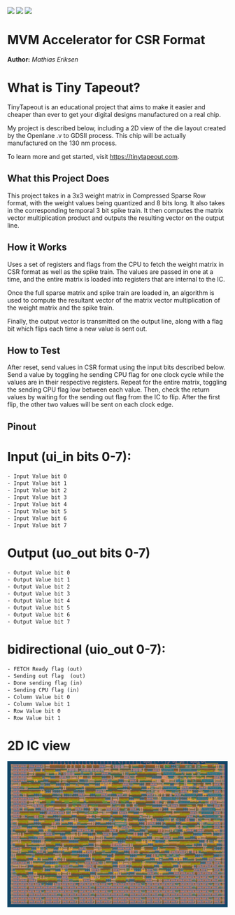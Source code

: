 ![](../../workflows/gds/badge.svg) ![](../../workflows/docs/badge.svg) ![](../../workflows/test/badge.svg)


MVM Accelerator for CSR Format
==============================
**Author:** *Mathias Eriksen*

# What is Tiny Tapeout?

TinyTapeout is an educational project that aims to make it easier and cheaper than ever to get your digital designs manufactured on a real chip.

My project is described below, including a 2D view of the die layout created by the Openlane .v to GDSII process. This chip will be actually manufactured on the 130 nm process. 

To learn more and get started, visit https://tinytapeout.com.

## What this Project Does

This project takes in a 3x3 weight matrix in Compressed Sparse Row format,
with the weight values being quantized and 8 bits long. It also takes in the corresponding
temporal 3 bit spike train. It then computes the matrix vector multiplication
product and outputs the resulting vector on the output line.

## How it Works

Uses a set of registers and flags from the CPU to fetch the weight matrix in CSR format 
as well as the spike train. The values are passed in one at a time, and the entire matrix
is loaded into registers that are internal to the IC.

Once the full sparse matrix and spike train are loaded in, an algorithm is used to compute
the resultant vector of the matrix vector multiplication of the weight matrix and the spike train.

Finally, the output vector is transmitted on the output line, along with a flag bit which flips
each time a new value is sent out.

## How to Test

After reset, send values in CSR format using the input bits described below. Send a value by toggling
he sending CPU flag for one clock cycle while the values are in their respective registers. Repeat
for the entire matrix, toggling the sending CPU flag low between each value. Then, check the return
values by waiting for the sending out flag from the IC to flip. After the first flip, the other
two values will be sent on each clock edge. 

## Pinout

# Input (ui_in bits 0-7):  
    - Input Value bit 0             
    - Input Value bit 1
    - Input Value bit 2
    - Input Value bit 3
    - Input Value bit 4
    - Input Value bit 5
    - Input Value bit 6
    - Input Value bit 7
# Output (uo_out bits 0-7)
    - Output Value bit 0
    - Output Value bit 1 
    - Output Value bit 2
    - Output Value bit 3
    - Output Value bit 4
    - Output Value bit 5
    - Output Value bit 6
    - Output Value bit 7
# bidirectional (uio_out 0-7):
    - FETCH Ready flag (out)
    - Sending out flag  (out)
    - Done sending flag (in)
    - Sending CPU flag (in)
    - Column Value bit 0
    - Column Value bit 1
    - Row Value bit 0
    - Row Value bit 1

# 2D IC view

![2D](Images/ICView.png)

